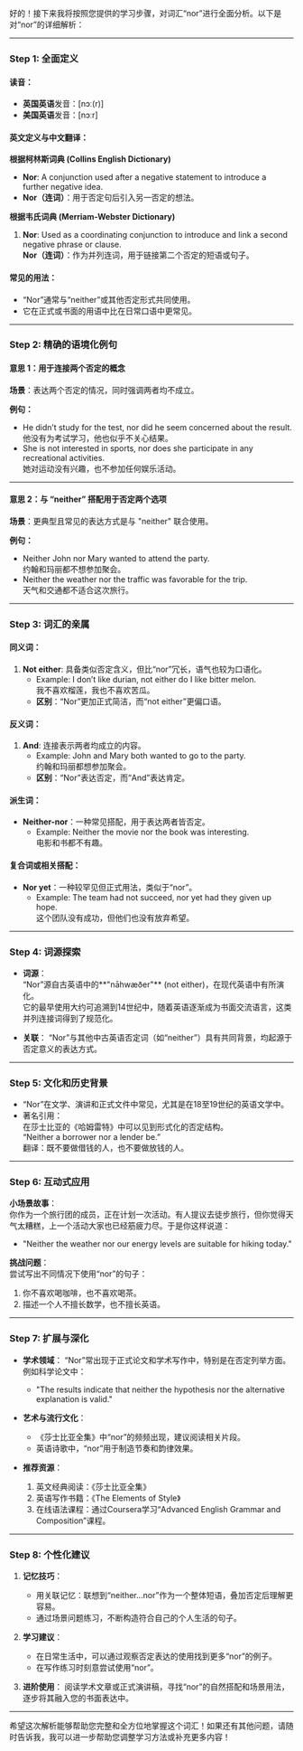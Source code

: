 好的！接下来我将按照您提供的学习步骤，对词汇“nor”进行全面分析。以下是对“nor”的详细解析：

---

### **Step 1: 全面定义**

#### 读音：
- **英国英语**发音：[nɔː(r)]  
- **美国英语**发音：[nɔːr]  

#### 英文定义与中文翻译：
**根据柯林斯词典 (Collins English Dictionary)**  
- **Nor**: A conjunction used after a negative statement to introduce a further negative idea.  
- **Nor（连词）**：用于否定句后引入另一否定的想法。

**根据韦氏词典 (Merriam-Webster Dictionary)**  
1. **Nor**: Used as a coordinating conjunction to introduce and link a second negative phrase or clause.  
   **Nor（连词）**：作为并列连词，用于链接第二个否定的短语或句子。
   
#### 常见的用法：
- “Nor”通常与“neither”或其他否定形式共同使用。
- 它在正式或书面的用语中比在日常口语中更常见。

---

### **Step 2: 精确的语境化例句**

#### 意思 1：用于连接两个否定的概念
**场景**：表达两个否定的情况，同时强调两者均不成立。

**例句：**
- He didn’t study for the test, nor did he seem concerned about the result.  
  他没有为考试学习，他也似乎不关心结果。
- She is not interested in sports, nor does she participate in any recreational activities.  
  她对运动没有兴趣，也不参加任何娱乐活动。

---

#### 意思 2：与 “neither” 搭配用于否定两个选项
**场景**：更典型且常见的表达方式是与 "neither" 联合使用。

**例句：**
- Neither John nor Mary wanted to attend the party.  
  约翰和玛丽都不想参加聚会。
- Neither the weather nor the traffic was favorable for the trip.  
天气和交通都不适合这次旅行。

---

### **Step 3: 词汇的亲属**

#### **同义词**：
1. **Not either**: 具备类似否定含义，但比“nor”冗长，语气也较为口语化。
   - Example: I don’t like durian, not either do I like bitter melon.  
     我不喜欢榴莲，我也不喜欢苦瓜。
   - **区别**：“Nor”更加正式简洁，而“not either”更偏口语。

#### **反义词**：
1. **And**: 连接表示两者均成立的内容。
   - Example: John and Mary both wanted to go to the party.  
     约翰和玛丽都想参加聚会。
   - **区别**：“Nor”表达否定，而“And”表达肯定。

#### **派生词**：
- **Neither-nor**：一种常见搭配，用于表达两者皆否定。
   - Example: Neither the movie nor the book was interesting.  
     电影和书都不有趣。

#### **复合词或相关搭配**：
- **Nor yet**：一种较罕见但正式用法，类似于“nor”。
   - Example: The team had not succeed, nor yet had they given up hope.  
     这个团队没有成功，但他们也没有放弃希望。

---

### **Step 4: 词源探索**

- **词源**：  
  “Nor”源自古英语中的**"nāhwæðer"** (not either)，在现代英语中有所演化。  
  它的最早使用大约可追溯到14世纪中，随着英语逐渐成为书面交流语言，这类并列连接词得到了规范化。

- **关联**：
  “Nor”与其他中古英语否定词（如“neither”）具有共同背景，均起源于否定意义的表达方式。

---

### **Step 5: 文化和历史背景**

- “Nor”在文学、演讲和正式文件中常见，尤其是在18至19世纪的英语文学中。
- 著名引用：  
  在莎士比亚的《哈姆雷特》中可以见到形式化的否定结构。  
  “Neither a borrower nor a lender be.”  
  翻译：既不要做借钱的人，也不要做放钱的人。

---

### **Step 6: 互动式应用**

**小场景故事**：  
你作为一个旅行团的成员，正在计划一次活动。有人提议去徒步旅行，但你觉得天气太糟糕，上一个活动大家也已经筋疲力尽。于是你这样说道：
- "Neither the weather nor our energy levels are suitable for hiking today."

**挑战问题**：  
尝试写出不同情况下使用“nor”的句子：  
1. 你不喜欢喝咖啡，也不喜欢喝茶。  
2. 描述一个人不擅长数学，也不擅长英语。

---

### **Step 7: 扩展与深化**

- **学术领域**：
  “Nor”常出现于正式论文和学术写作中，特别是在否定列举方面。例如科学论文中：
  - "The results indicate that neither the hypothesis nor the alternative explanation is valid."

- **艺术与流行文化**：
  - 《莎士比亚全集》中“nor”的频频出现，建议阅读相关片段。
  - 英语诗歌中，“nor”用于制造节奏和韵律效果。

- **推荐资源**：
  1. 英文经典阅读：《莎士比亚全集》
  2. 英语写作书籍：《The Elements of Style》
  3. 在线语法课程：通过Coursera学习“Advanced English Grammar and Composition”课程。

---

### **Step 8: 个性化建议**

1. **记忆技巧**：
   - 用关联记忆：联想到“neither...nor”作为一个整体短语，叠加否定后理解更容易。
   - 通过场景问题练习，不断构造符合自己的个人生活的句子。

2. **学习建议**：
   - 在日常生活中，可以通过观察否定表达的使用找到更多“nor”的例子。
   - 在写作练习时刻意尝试使用“nor”。

3. **进阶使用**：
   阅读学术文章或正式演讲稿，寻找“nor”的自然搭配和场景用法，逐步将其融入您的书面表达中。

---

希望这次解析能够帮助您完整和全方位地掌握这个词汇！如果还有其他问题，请随时告诉我，我可以进一步帮助您调整学习方法或补充更多内容！
